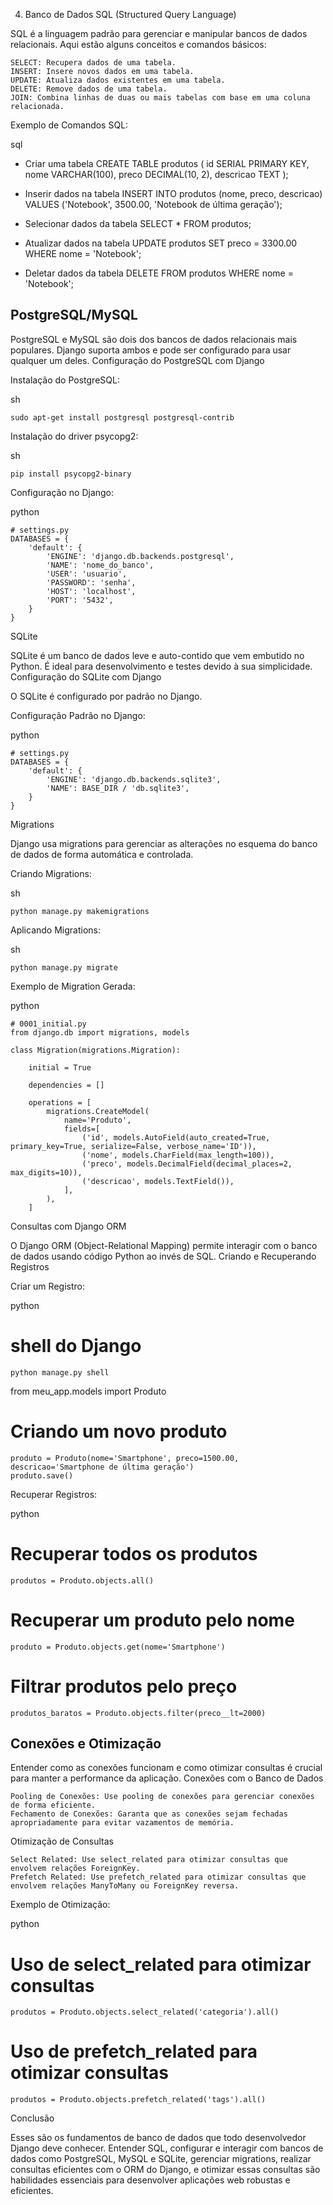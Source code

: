 4. Banco de Dados
SQL (Structured Query Language)

SQL é a linguagem padrão para gerenciar e manipular bancos de dados relacionais. Aqui estão alguns conceitos e comandos básicos:

    SELECT: Recupera dados de uma tabela.
    INSERT: Insere novos dados em uma tabela.
    UPDATE: Atualiza dados existentes em uma tabela.
    DELETE: Remove dados de uma tabela.
    JOIN: Combina linhas de duas ou mais tabelas com base em uma coluna relacionada.

Exemplo de Comandos SQL:

sql

- Criar uma tabela
    CREATE TABLE produtos (
        id SERIAL PRIMARY KEY,
        nome VARCHAR(100),
        preco DECIMAL(10, 2),
        descricao TEXT
    );

- Inserir dados na tabela
    INSERT INTO produtos (nome, preco, descricao) VALUES ('Notebook', 3500.00, 'Notebook de última geração');

- Selecionar dados da tabela
    SELECT * FROM produtos;

- Atualizar dados na tabela
    UPDATE produtos SET preco = 3300.00 WHERE nome = 'Notebook';

- Deletar dados da tabela
    DELETE FROM produtos WHERE nome = 'Notebook';

## PostgreSQL/MySQL

PostgreSQL e MySQL são dois dos bancos de dados relacionais mais populares. Django suporta ambos e pode ser configurado para usar qualquer um deles.
Configuração do PostgreSQL com Django

Instalação do PostgreSQL:

sh

    sudo apt-get install postgresql postgresql-contrib

Instalação do driver psycopg2:

sh

    pip install psycopg2-binary

Configuração no Django:

python

    # settings.py
    DATABASES = {
        'default': {
            'ENGINE': 'django.db.backends.postgresql',
            'NAME': 'nome_do_banco',
            'USER': 'usuario',
            'PASSWORD': 'senha',
            'HOST': 'localhost',
            'PORT': '5432',
        }
    }

SQLite

SQLite é um banco de dados leve e auto-contido que vem embutido no Python. É ideal para desenvolvimento e testes devido à sua simplicidade.
Configuração do SQLite com Django

O SQLite é configurado por padrão no Django.

Configuração Padrão no Django:

python

    # settings.py
    DATABASES = {
        'default': {
            'ENGINE': 'django.db.backends.sqlite3',
            'NAME': BASE_DIR / 'db.sqlite3',
        }
    }

Migrations

Django usa migrations para gerenciar as alterações no esquema do banco de dados de forma automática e controlada.

Criando Migrations:

sh

    python manage.py makemigrations

Aplicando Migrations:

sh

    python manage.py migrate

Exemplo de Migration Gerada:

python

    # 0001_initial.py
    from django.db import migrations, models

    class Migration(migrations.Migration):

        initial = True

        dependencies = []

        operations = [
            migrations.CreateModel(
                name='Produto',
                fields=[
                    ('id', models.AutoField(auto_created=True, primary_key=True, serialize=False, verbose_name='ID')),
                    ('nome', models.CharField(max_length=100)),
                    ('preco', models.DecimalField(decimal_places=2, max_digits=10)),
                    ('descricao', models.TextField()),
                ],
            ),
        ]

Consultas com Django ORM

O Django ORM (Object-Relational Mapping) permite interagir com o banco de dados usando código Python ao invés de SQL.
Criando e Recuperando Registros

Criar um Registro:

python

# shell do Django
    python manage.py shell

from meu_app.models import Produto

# Criando um novo produto
    produto = Produto(nome='Smartphone', preco=1500.00, descricao='Smartphone de última geração')
    produto.save()

Recuperar Registros:

python

# Recuperar todos os produtos
    produtos = Produto.objects.all()

# Recuperar um produto pelo nome
    produto = Produto.objects.get(nome='Smartphone')

# Filtrar produtos pelo preço
    produtos_baratos = Produto.objects.filter(preco__lt=2000)

## Conexões e Otimização

Entender como as conexões funcionam e como otimizar consultas é crucial para manter a performance da aplicação.
Conexões com o Banco de Dados

    Pooling de Conexões: Use pooling de conexões para gerenciar conexões de forma eficiente.
    Fechamento de Conexões: Garanta que as conexões sejam fechadas apropriadamente para evitar vazamentos de memória.

Otimização de Consultas

    Select Related: Use select_related para otimizar consultas que envolvem relações ForeignKey.
    Prefetch Related: Use prefetch_related para otimizar consultas que envolvem relações ManyToMany ou ForeignKey reversa.

Exemplo de Otimização:

python

# Uso de select_related para otimizar consultas
    produtos = Produto.objects.select_related('categoria').all()

# Uso de prefetch_related para otimizar consultas
    produtos = Produto.objects.prefetch_related('tags').all()

Conclusão

Esses são os fundamentos de banco de dados que todo desenvolvedor Django deve conhecer. Entender SQL, configurar e interagir com bancos de dados como PostgreSQL, MySQL e SQLite, gerenciar migrations, realizar consultas eficientes com o ORM do Django, e otimizar essas consultas são habilidades essenciais para desenvolver aplicações web robustas e eficientes.
